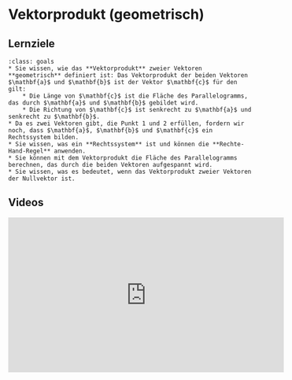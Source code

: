 # Vektorprodukt (geometrisch)

## Lernziele

```{admonition} Lernziele 
:class: goals
* Sie wissen, wie das **Vektorprodukt** zweier Vektoren **geometrisch** definiert ist: Das Vektorprodukt der beiden Vektoren $\mathbf{a}$ und $\mathbf{b}$ ist der Vektor $\mathbf{c}$ für den gilt:
    * Die Länge von $\mathbf{c}$ ist die Fläche des Parallelogramms, das durch $\mathbf{a}$ und $\mathbf{b}$ gebildet wird.
    * Die Richtung von $\mathbf{c}$ ist senkrecht zu $\mathbf{a}$ und senkrecht zu $\mathbf{b}$.
* Da es zwei Vektoren gibt, die Punkt 1 und 2 erfüllen, fordern wir noch, dass $\mathbf{a}$, $\mathbf{b}$ und $\mathbf{c}$ ein Rechtssystem bilden.
* Sie wissen, was ein **Rechtssystem** ist und können die **Rechte-Hand-Regel** anwenden. 
* Sie können mit dem Vektorprodukt die Fläche des Parallelogramms berechnen, das durch die beiden Vektoren aufgespannt wird.
* Sie wissen, was es bedeutet, wenn das Vektorprodukt zweier Vektoren der Nullvektor ist.
```

## Videos

<iframe width="560" height="315" src="https://www.youtube.com/embed/vhfwxWjHqeI" title="YouTube video player" frameborder="0" allow="accelerometer; autoplay; clipboard-write; encrypted-media; gyroscope; picture-in-picture" allowfullscreen></iframe>